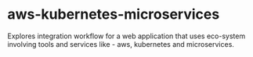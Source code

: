 # aws-kubernetes-microservices
Explores integration workflow for a web application that uses eco-system involving tools and services like - aws, kubernetes and microservices. 
